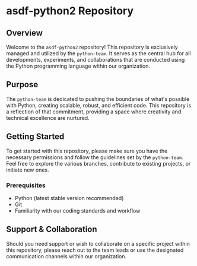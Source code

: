 # asdf-python2 Repository

## Overview

Welcome to the `asdf-python2` repository! This repository is exclusively managed and utilized by the `python-team`. It serves as the central hub for all developments, experiments, and collaborations that are conducted using the Python programming language within our organization.

## Purpose

The `python-team` is dedicated to pushing the boundaries of what's possible with Python, creating scalable, robust, and efficient code. This repository is a reflection of that commitment, providing a space where creativity and technical excellence are nurtured.

## Getting Started

To get started with this repository, please make sure you have the necessary permissions and follow the guidelines set by the `python-team`. Feel free to explore the various branches, contribute to existing projects, or initiate new ones.

### Prerequisites

- Python (latest stable version recommended)
- Git
- Familiarity with our coding standards and workflow

## Support & Collaboration

Should you need support or wish to collaborate on a specific project within this repository, please reach out to the team leads or use the designated communication channels within our organization.
